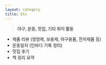```yaml
---
layout: category
title: Etc
---
```


> **야구, 운동, 맛집, 기타 취미 활동** 

  - 제품 리뷰 (영양제, 보충제, 야구용품, 전자제품 등)
  - 운동일지 (인바디 기록 정리)
  - 맛집 후기 
  - 책 정리 요약
